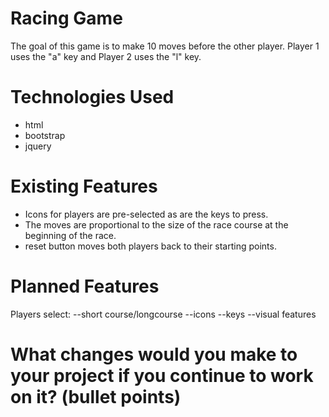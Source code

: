 # Racing Game
The goal of this game is to make 10 moves before the other player. Player 1 uses the "a" key and Player 2 uses the "l" key.


# Technologies Used

  * html
  * bootstrap
  * jquery

# Existing Features

  * Icons for players are pre-selected as are the keys to press.
  * The moves are proportional to the size of the race course at the beginning of the race.
  * reset button moves both players back to their starting points.

# Planned Features

  Players select:
  --short course/longcourse
  --icons
  --keys
  --visual features

# What changes would you make to your project if you continue to work on it? (bullet points)
